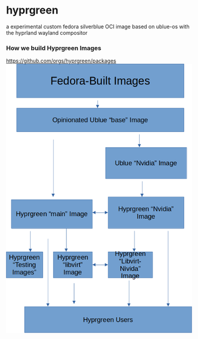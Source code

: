 # hyprgreen

 a experimental custom fedora silverblue OCI image based on ublue-os with the hyprland wayland compositor 


### How we build Hyprgreen Images
https://github.com/orgs/hyprgreen/packages
![Flowchat](https://raw.githubusercontent.com/hyprgreen/.github/main/Hyprgreen-FlowChart.webp)
